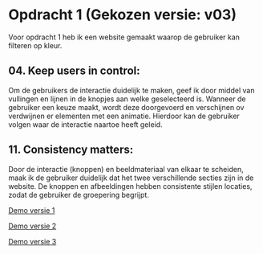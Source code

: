 # Opdracht 1 (Gekozen versie: v03)

Voor opdracht 1 heb ik een website gemaakt waarop de gebruiker kan filteren op kleur.

## 04. Keep users in control:

Om de gebruikers de interactie duidelijk te maken, geef ik door middel van vullingen en lijnen in de knopjes aan welke geselecteerd is. Wanneer de gebruiker een keuze maakt, wordt deze doorgevoerd en verschijnen ov verdwijnen er elementen met een animatie. Hierdoor kan de gebruiker volgen waar de interactie naartoe heeft geleid.

## 11. Consistency matters:

Door de interactie (knoppen) en beeldmateriaal van elkaar te scheiden, maak ik de gebruiker duidelijk dat het twee verschillende secties zijn in de website. De knoppen en afbeeldingen hebben consistente stijlen locaties, zodat de gebruiker de groepering begrijpt.


[Demo versie 1](v01/)

[Demo versie 2](v02/)

[Demo versie 3](v03/)
